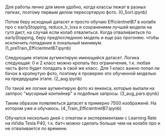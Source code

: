 # 
Для работы лично для меня удобно, когда классы лежат в разных папках, поэтому первым делом пересортирую фото. (0_Sort.ipynb)

Потом беру исходный датасет и просто обучаю EfficientnetB7 в колабе про с earlyStopping, reduce_lr_loss и сохранением лучшей модели на гугл дист, на случай если колаб отвалиться. Когда отваливаеться по earlyStopping, беру предпоследнюю модель и еще раз прогоняю. чтобы исключить попадание в локальный минимум.
(1_preTrain_EfficientnetB7.ipynb)

Следующим этапом аугментирую имеющийся датасет. Логика следующая: 0 и 2 класс можно кропать без ограничения, т.к. любая часть фото будет попадать в свой же класс. Для 1 класс важно попал ли бачок в кропнутую фото, поэтому я проверяю это обученной моделью на предедущем этапе. (2_aug.ipynb)

По такой же логике аугментирую фото из янкекса, которые выпали на заппрос "мусорный контейнер" и подобные запросы. (3_aug_pars.ipynb)

Таким образом появляеться датасет в примерно 7500 изображенй. 
На котором уже и обучаюсь. (4_Train_EfficientnetB7.ipynb)

Обучался несколько дней c откатом и эксперементами с Learning Rate на nVidia Tesla P40, т.к. батч можно сделать больше чем на колабе про и не отваливается по времени. 
